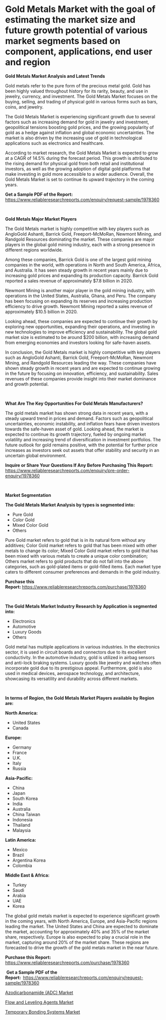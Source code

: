 <p><h1>Gold Metals Market with the goal of estimating the market size and future growth potential of various market segments based on component, applications, end user and region</h1></p><p><strong>Gold Metals Market Analysis and Latest Trends</strong></p>
<p><p>Gold metals refer to the pure form of the precious metal gold. Gold has been highly valued throughout history for its rarity, beauty, and use in jewelry, currency, and investment. The Gold Metals Market focuses on the buying, selling, and trading of physical gold in various forms such as bars, coins, and jewelry.</p><p>The Gold Metals Market is experiencing significant growth due to several factors such as increasing demand for gold in jewelry and investment, geopolitical tensions boosting gold prices, and the growing popularity of gold as a hedge against inflation and global economic uncertainties. The market is also driven by the increasing use of gold in technological applications such as electronics and healthcare.</p><p>According to market research, the Gold Metals Market is expected to grow at a CAGR of 14.5% during the forecast period. This growth is attributed to the rising demand for physical gold from both retail and institutional investors, as well as the growing adoption of digital gold platforms that make investing in gold more accessible to a wider audience. Overall, the Gold Metals Market is set to continue its upward trajectory in the coming years.</p></p>
<p><strong>Get a Sample PDF of the Report:&nbsp;</strong> <a href="https://www.reliableresearchreports.com/enquiry/request-sample/1978360">https://www.reliableresearchreports.com/enquiry/request-sample/1978360</a></p>
<p>&nbsp;</p>
<p><strong>Gold Metals Major Market Players</strong></p>
<p><p>The Gold Metals market is highly competitive with key players such as AngloGold Ashanti, Barrick Gold, Freeport-McMoRan, Newmont Mining, and Randgold Resources dominating the market. These companies are major players in the global gold mining industry, each with a strong presence in different regions worldwide.</p><p>Among these companies, Barrick Gold is one of the largest gold mining companies in the world, with operations in North and South America, Africa, and Australia. It has seen steady growth in recent years mainly due to increasing gold prices and expanding its production capacity. Barrick Gold reported a sales revenue of approximately $7.8 billion in 2020.</p><p>Newmont Mining is another major player in the gold mining industry, with operations in the United States, Australia, Ghana, and Peru. The company has been focusing on expanding its reserves and increasing production efficiency to drive growth. Newmont Mining reported a sales revenue of approximately $10.5 billion in 2020.</p><p>Looking ahead, these companies are expected to continue their growth by exploring new opportunities, expanding their operations, and investing in new technologies to improve efficiency and sustainability. The global gold market size is estimated to be around $200 billion, with increasing demand from emerging economies and investors looking for safe-haven assets.</p><p>In conclusion, the Gold Metals market is highly competitive with key players such as AngloGold Ashanti, Barrick Gold, Freeport-McMoRan, Newmont Mining, and Randgold Resources leading the way. These companies have shown steady growth in recent years and are expected to continue growing in the future by focusing on innovation, efficiency, and sustainability. Sales revenues of these companies provide insight into their market dominance and growth potential.</p></p>
<p>&nbsp;</p>
<p><strong>What Are The Key Opportunities For Gold Metals Manufacturers?</strong></p>
<p><p>The gold metals market has shown strong data in recent years, with a steady upward trend in prices and demand. Factors such as geopolitical uncertainties, economic instability, and inflation fears have driven investors towards the safe-haven asset of gold. Looking ahead, the market is expected to continue its growth trajectory, fueled by ongoing market volatility and increasing trend of diversification in investment portfolios. The future outlook for gold remains positive, with the potential for further price increases as investors seek out assets that offer stability and security in an uncertain global environment.</p></p>
<p><strong>Inquire or Share Your Questions If Any Before Purchasing This Report:</strong> <a href="https://www.reliableresearchreports.com/enquiry/pre-order-enquiry/1978360">https://www.reliableresearchreports.com/enquiry/pre-order-enquiry/1978360</a></p>
<p>&nbsp;</p>
<p><strong>Market Segmentation</strong></p>
<p><strong>The Gold Metals Market Analysis by types is segmented into:</strong></p>
<p><ul><li>Pure Gold</li><li>Color Gold</li><li>Mixed Color Gold</li><li>Others</li></ul></p>
<p><p>Pure Gold market refers to gold that is in its natural form without any additives; Color Gold market refers to gold that has been mixed with other metals to change its color; Mixed Color Gold market refers to gold that has been mixed with various metals to create a unique color combination; Others market refers to gold products that do not fall into the above categories, such as gold-plated items or gold-filled items. Each market type caters to different consumer preferences and demands in the gold industry.</p></p>
<p><strong>Purchase this Report:&nbsp;</strong><a href="https://www.reliableresearchreports.com/purchase/1978360">https://www.reliableresearchreports.com/purchase/1978360</a></p>
<p>&nbsp;</p>
<p><strong>The Gold Metals Market Industry Research by Application is segmented into:</strong></p>
<p><ul><li>Electronics</li><li>Automotive</li><li>Luxury Goods</li><li>Others</li></ul></p>
<p><p>Gold metal has multiple applications in various industries. In the electronics sector, it is used in circuit boards and connectors due to its excellent conductivity. In the automotive industry, gold is utilized in airbag sensors and anti-lock braking systems. Luxury goods like jewelry and watches often incorporate gold due to its prestigious appeal. Furthermore, gold is also used in medical devices, aerospace technology, and architecture, showcasing its versatility and durability across different markets.</p></p>
<p>&nbsp;</p>
<p><strong>In terms of Region, the Gold Metals Market Players available by Region are:</strong></p>
<p>
    <p> <strong> North America: </strong>
        <ul>
            <li>United States</li>
            <li>Canada</li>
        </ul>
        </p> 
    <p> <strong> Europe: </strong>
        <ul>
            <li>Germany</li>
            <li>France</li>
            <li>U.K.</li>
            <li>Italy</li>
            <li>Russia</li>
        </ul>
        </p> 
    <p> <strong> Asia-Pacific: </strong>
        <ul>
            <li>China</li>
            <li>Japan</li>
            <li>South Korea</li>
            <li>India</li>
            <li>Australia</li>
            <li>China Taiwan</li>
            <li>Indonesia</li>
            <li>Thailand</li>
            <li>Malaysia</li>
        </ul>
        </p> 
    <p> <strong> Latin America: </strong>
        <ul>
            <li>Mexico</li>
            <li>Brazil</li>
            <li>Argentina Korea</li>
            <li>Colombia</li>
        </ul>
        </p> 
    <p> <strong> Middle East & Africa: </strong>
        <ul>
            <li>Turkey</li>
            <li>Saudi</li>
            <li>Arabia</li>
            <li>UAE</li>
            <li>Korea</li>
        </ul>
    </p>
    </p>
<p><p>The global gold metals market is expected to experience significant growth in the coming years, with North America, Europe, and Asia-Pacific regions leading the market. The United States and China are expected to dominate the market, accounting for approximately 40% and 35% of the market share, respectively. Europe is also expected to play a crucial role in the market, capturing around 20% of the market share. These regions are forecasted to drive the growth of the gold metals market in the near future.</p></p>
<p><strong>Purchase this Report: </strong><a href="https://www.reliableresearchreports.com/purchase/1978360">https://www.reliableresearchreports.com/purchase/1978360</a></p>
<p>&nbsp;<strong>Get a Sample PDF of the Report:&nbsp;&nbsp;</strong><a href="https://www.reliableresearchreports.com/enquiry/request-sample/1978360">https://www.reliableresearchreports.com/enquiry/request-sample/1978360</a></p>
<p><strong></strong></p>
<p><p><a href="https://github.com/moyahfrancoestellec51j635wcx/Market-Research-Report-List-1/blob/main/azodicarbonamide-adc-market.md">Azodicarbonamide (ADC) Market</a></p><p><a href="https://view.publitas.com/reportprime-1/flow-and-leveling-agents-market-research-report-provides-thorough-industry-overview-which-offers-an-in-depth-analysis-of-product-trends-and-new-market-divisions/">Flow and Leveling Agents Market</a></p><p><a href="https://view.publitas.com/reportprime-1/temporary-bonding-systems-market-analysis-and-market-size-global-industry-overview-market-segmentation-and-forecast-2023-to-2030/">Temporary Bonding Systems Market</a></p></p>
